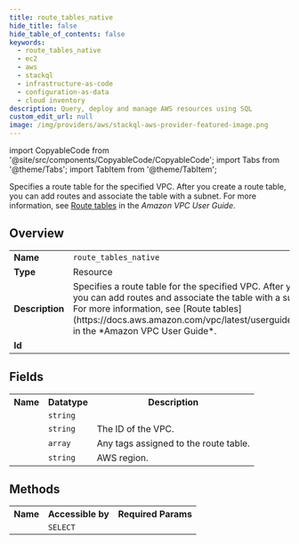 ```yaml
---
title: route_tables_native
hide_title: false
hide_table_of_contents: false
keywords:
  - route_tables_native
  - ec2
  - aws
  - stackql
  - infrastructure-as-code
  - configuration-as-data
  - cloud inventory
description: Query, deploy and manage AWS resources using SQL
custom_edit_url: null
image: /img/providers/aws/stackql-aws-provider-featured-image.png
---
```


import CopyableCode from '@site/src/components/CopyableCode/CopyableCode';
import Tabs from '@theme/Tabs';
import TabItem from '@theme/TabItem';

Specifies a route table for the specified VPC. After you create a route table, you can add routes and associate the table with a subnet.
 For more information, see [Route tables](https://docs.aws.amazon.com/vpc/latest/userguide/VPC_Route_Tables.html) in the *Amazon VPC User Guide*.

## Overview
<table><tbody>
<tr><td><b>Name</b></td><td><code>route_tables_native</code></td></tr>
<tr><td><b>Type</b></td><td>Resource</td></tr>
<tr><td><b>Description</b></td><td>Specifies a route table for the specified VPC. After you create a route table, you can add routes and associate the table with a subnet.<br />For more information, see &#91;Route tables&#93;(https://docs.aws.amazon.com/vpc/latest/userguide/VPC_Route_Tables.html) in the *Amazon VPC User Guide*.</td></tr>
<tr><td><b>Id</b></td><td><CopyableCode code="aws.ec2.route_tables_native" /></td></tr>
</tbody></table>

## Fields
<table><tbody><tr><th>Name</th><th>Datatype</th><th>Description</th></tr><tr><td><CopyableCode code="route_table_id" /></td><td><code>string</code></td><td></td></tr>
<tr><td><CopyableCode code="vpc_id" /></td><td><code>string</code></td><td>The ID of the VPC.</td></tr>
<tr><td><CopyableCode code="tags" /></td><td><code>array</code></td><td>Any tags assigned to the route table.</td></tr>
<tr><td><CopyableCode code="region" /></td><td><code>string</code></td><td>AWS region.</td></tr>
</tbody></table>

## Methods

<table><tbody>
  <tr>
    <th>Name</th>
    <th>Accessible by</th>
    <th>Required Params</th>
  </tr>
  <tr>
    <td><CopyableCode code="describe_route_tables" /></td>
    <td><code>SELECT</code></td>
    <td><CopyableCode code="region" /></td>
  </tr>
</tbody></table>






